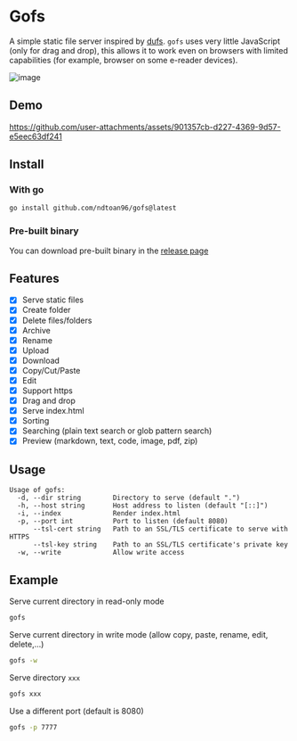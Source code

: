 # Gofs

A simple static file server inspired by [dufs](https://github.com/sigoden/dufs).
`gofs` uses very little JavaScript (only for drag and drop), this allows it to
work even on browsers with limited capabilities (for example, browser on some
e-reader devices).

![image](https://github.com/user-attachments/assets/290ba8b9-de77-43e3-858e-e4cb03ed189a)

## Demo

https://github.com/user-attachments/assets/901357cb-d227-4369-9d57-e5eec63df241

## Install

### With go

```bash
go install github.com/ndtoan96/gofs@latest
```

### Pre-built binary

You can download pre-built binary in the
[release page](https://github.com/ndtoan96/gofs/releases)

## Features

- [x] Serve static files
- [x] Create folder
- [x] Delete files/folders
- [x] Archive
- [x] Rename
- [x] Upload
- [x] Download
- [x] Copy/Cut/Paste
- [x] Edit
- [x] Support https
- [x] Drag and drop
- [x] Serve index.html
- [x] Sorting
- [x] Searching (plain text search or glob pattern search)
- [x] Preview (markdown, text, code, image, pdf, zip)

## Usage

```
Usage of gofs:
  -d, --dir string        Directory to serve (default ".")
  -h, --host string       Host address to listen (default "[::]")
  -i, --index             Render index.html
  -p, --port int          Port to listen (default 8080)
      --tsl-cert string   Path to an SSL/TLS certificate to serve with HTTPS
      --tsl-key string    Path to an SSL/TLS certificate's private key
  -w, --write             Allow write access
```

## Example

Serve current directory in read-only mode

```bash
gofs
```

Serve current directory in write mode (allow copy, paste, rename, edit,
delete,...)

```bash
gofs -w
```

Serve directory `xxx`

```bash
gofs xxx
```

Use a different port (default is 8080)

```bash
gofs -p 7777
```
